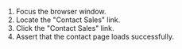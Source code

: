 1. Focus the browser window.
2. Locate the "Contact Sales" link.
3. Click the "Contact Sales" link.
4. Assert that the contact page loads successfully.